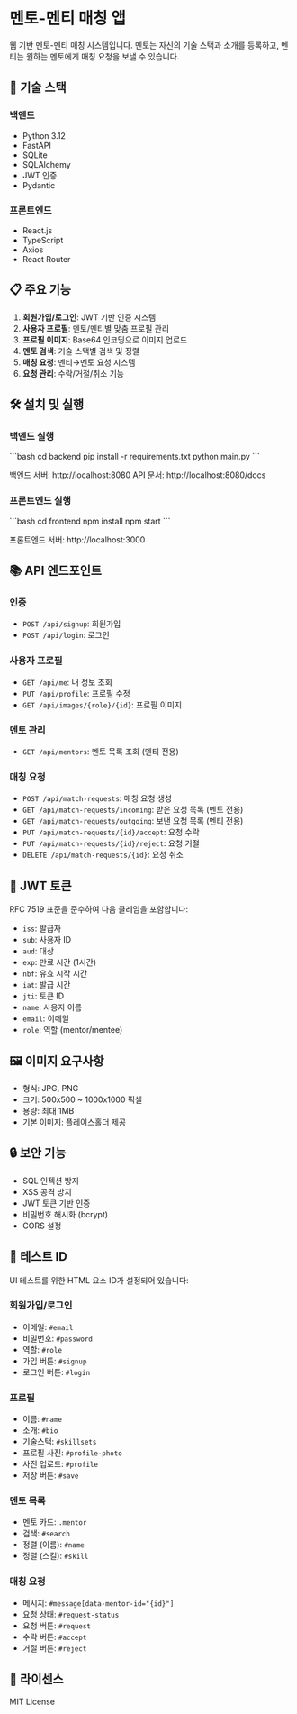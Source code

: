 # 멘토-멘티 매칭 앱

웹 기반 멘토-멘티 매칭 시스템입니다. 멘토는 자신의 기술 스택과 소개를 등록하고, 멘티는 원하는 멘토에게 매칭 요청을 보낼 수 있습니다.

## 🚀 기술 스택

### 백엔드
- Python 3.12
- FastAPI
- SQLite
- SQLAlchemy
- JWT 인증
- Pydantic

### 프론트엔드
- React.js
- TypeScript
- Axios
- React Router

## 📋 주요 기능

1. **회원가입/로그인**: JWT 기반 인증 시스템
2. **사용자 프로필**: 멘토/멘티별 맞춤 프로필 관리
3. **프로필 이미지**: Base64 인코딩으로 이미지 업로드
4. **멘토 검색**: 기술 스택별 검색 및 정렬
5. **매칭 요청**: 멘티→멘토 요청 시스템
6. **요청 관리**: 수락/거절/취소 기능

## 🛠️ 설치 및 실행

### 백엔드 실행

\`\`\`bash
cd backend
pip install -r requirements.txt
python main.py
\`\`\`

백엔드 서버: http://localhost:8080
API 문서: http://localhost:8080/docs

### 프론트엔드 실행

\`\`\`bash
cd frontend
npm install
npm start
\`\`\`

프론트엔드 서버: http://localhost:3000

## 📚 API 엔드포인트

### 인증
- `POST /api/signup`: 회원가입
- `POST /api/login`: 로그인

### 사용자 프로필
- `GET /api/me`: 내 정보 조회
- `PUT /api/profile`: 프로필 수정
- `GET /api/images/{role}/{id}`: 프로필 이미지

### 멘토 관리
- `GET /api/mentors`: 멘토 목록 조회 (멘티 전용)

### 매칭 요청
- `POST /api/match-requests`: 매칭 요청 생성
- `GET /api/match-requests/incoming`: 받은 요청 목록 (멘토 전용)
- `GET /api/match-requests/outgoing`: 보낸 요청 목록 (멘티 전용)
- `PUT /api/match-requests/{id}/accept`: 요청 수락
- `PUT /api/match-requests/{id}/reject`: 요청 거절
- `DELETE /api/match-requests/{id}`: 요청 취소

## 🔐 JWT 토큰

RFC 7519 표준을 준수하여 다음 클레임을 포함합니다:
- `iss`: 발급자
- `sub`: 사용자 ID
- `aud`: 대상
- `exp`: 만료 시간 (1시간)
- `nbf`: 유효 시작 시간
- `iat`: 발급 시간
- `jti`: 토큰 ID
- `name`: 사용자 이름
- `email`: 이메일
- `role`: 역할 (mentor/mentee)

## 🖼️ 이미지 요구사항

- 형식: JPG, PNG
- 크기: 500x500 ~ 1000x1000 픽셀
- 용량: 최대 1MB
- 기본 이미지: 플레이스홀더 제공

## 🔒 보안 기능

- SQL 인젝션 방지
- XSS 공격 방지
- JWT 토큰 기반 인증
- 비밀번호 해시화 (bcrypt)
- CORS 설정

## 📝 테스트 ID

UI 테스트를 위한 HTML 요소 ID가 설정되어 있습니다:

### 회원가입/로그인
- 이메일: `#email`
- 비밀번호: `#password`
- 역할: `#role`
- 가입 버튼: `#signup`
- 로그인 버튼: `#login`

### 프로필
- 이름: `#name`
- 소개: `#bio`
- 기술스택: `#skillsets`
- 프로필 사진: `#profile-photo`
- 사진 업로드: `#profile`
- 저장 버튼: `#save`

### 멘토 목록
- 멘토 카드: `.mentor`
- 검색: `#search`
- 정렬 (이름): `#name`
- 정렬 (스킬): `#skill`

### 매칭 요청
- 메시지: `#message[data-mentor-id="{id}"]`
- 요청 상태: `#request-status`
- 요청 버튼: `#request`
- 수락 버튼: `#accept`
- 거절 버튼: `#reject`

## 📄 라이센스

MIT License

